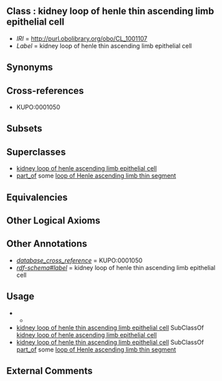 
## Class : kidney loop of henle thin ascending limb epithelial cell

 * *IRI* = http://purl.obolibrary.org/obo/CL_1001107
 * *Label* = kidney loop of henle thin ascending limb epithelial cell

## Synonyms


## Cross-references

 * KUPO:0001050

## Subsets


## Superclasses

 * [kidney loop of henle ascending limb epithelial cell](../../CL/16/CL_1001016.md)
 * [part_of](../../BFO/50/BFO_0000050.md) some [loop of Henle ascending limb thin segment](../../UBERON/93/UBERON_0004193.md)

## Equivalencies


## Other Logical Axioms


## Other Annotations

 * *[database_cross_reference](../../ef/oboInOwl#hasDbXref.md)* = KUPO:0001050
 * *[rdf-schema#label](../../el/rdf-schema#label.md)* = kidney loop of henle thin ascending limb epithelial cell

## Usage

 * -
 * [kidney loop of henle thin ascending limb epithelial cell](../../CL/07/CL_1001107.md) SubClassOf [kidney loop of henle ascending limb epithelial cell](../../CL/16/CL_1001016.md)
 * [kidney loop of henle thin ascending limb epithelial cell](../../CL/07/CL_1001107.md) SubClassOf [part_of](../../BFO/50/BFO_0000050.md) some [loop of Henle ascending limb thin segment](../../UBERON/93/UBERON_0004193.md)

## External Comments

